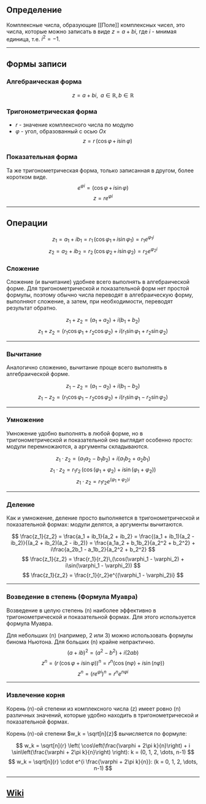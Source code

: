## Определение
Комплексные числа, образующие [[Поле]] комплексных чисел, это числа, которые можно записать в виде $z = a + bi$, где $i$ - мнимая единица, т.е. $i^2 = -1$.

---
## Формы записи
### Алгебраическая форма
$$
z = a + bi, \;\; a \in \mathbb{R}, \, b \in \mathbb{R}
$$
### Тригонометрическая форма
- $r$ - значение комплексного числа по модулю
- $\varphi$ - угол, образованный с осью $Ox$
$$
z = r\,(\cos \varphi \, + \, i\sin\varphi)
$$
### Показательная форма
Та же тригонометрическая форма, только записанная в другом, более коротком виде.
$$
e^{\varphi i} = (\cos \varphi \, + \, i\sin\varphi)
$$
$$
z = re^{\varphi i}
$$

---
## Операции

$$
z_1 = a_1 + ib_1 = r_1\,(\cos \varphi_1 \,+\, i \sin \varphi_1) = r_1e^{\varphi_1 i}
$$
$$
z_2 = a_2 + ib_2 = r_2\,(\cos \varphi_2 \,+\, i \sin \varphi_2) = r_2e^{\varphi_2 i}
$$

### Сложение
Сложение (и вычитание) удобнее всего выполнять в алгебраической форме. Для тригонометрической и показательной форм нет простой формулы, поэтому обычно числа переводят в алгебраическую форму, выполняют сложение, а затем, при необходимости, переводят результат обратно.


$$
z_1 + z_2 = (a_1 + a_2) + i(b_1 + b_2)
$$
$$
z_1 + z_2 = (r_1\cos\varphi_1 + r_2\cos\varphi_2) + i(r_1\sin\varphi_1 + r_2\sin\varphi_2)
$$

---

### Вычитание
Аналогично сложению, вычитание проще всего выполнять в алгебраической форме.


$$
z_1 - z_2 = (a_1 - a_2) + i(b_1 - b_2)
$$
$$
z_1 - z_2 = (r_1\cos\varphi_1 - r_2\cos\varphi_2) + i(r_1\sin\varphi_1 - r_2\sin\varphi_2)
$$

---

### Умножение
Умножение удобно выполнять в любой форме, но в тригонометрической и показательной оно выглядит особенно просто: модули перемножаются, а аргументы складываются.

$$
z_1 \cdot z_2 = (a_1a_2 - b_1b_2) + i(a_1b_2 + a_2b_1)
$$
$$
z_1 \cdot z_2 = r_1r_2\,(\cos(\varphi_1 + \varphi_2) + i\sin(\varphi_1 + \varphi_2))
$$
$$
z_1 \cdot z_2 = r_1r_2e^{(\varphi_1 + \varphi_2)i}
$$

---

### Деление
Как и умножение, деление просто выполняется в тригонометрической и показательной формах: модули делятся, а аргументы вычитаются.

$$
\frac{z_1}{z_2} = \frac{a_1 + ib_1}{a_2 + ib_2} = \frac{(a_1 + ib_1)(a_2 - ib_2)}{(a_2 + ib_2)(a_2 - ib_2)} = \frac{a_1a_2 + b_1b_2}{a_2^2 + b_2^2} + i\frac{a_2b_1 - a_1b_2}{a_2^2 + b_2^2}
$$
$$
\frac{z_1}{z_2} = \frac{r_1}{r_2}\,(\cos(\varphi_1 - \varphi_2) + i\sin(\varphi_1 - \varphi_2))
$$
$$
\frac{z_1}{z_2} = \frac{r_1}{r_2}e^{(\varphi_1 - \varphi_2)i}
$$

---

### Возведение в степень (Формула Муавра)
Возведение в целую степень \(n\) наиболее эффективно в тригонометрической и показательной формах. Для этого используется формула Муавра.

Для небольших \(n\) (например, 2 или 3) можно использовать формулы бинома Ньютона. Для больших \(n\) крайне непрактично.
$$
(a+ib)^2 = (a^2-b^2) + i(2ab)
$$$$
z^n = (r\,(\cos\varphi + i\sin\varphi))^n = r^n(\cos(n\varphi) + i\sin(n\varphi))
$$$$
z^n = (re^{\varphi i})^n = r^n e^{n\varphi i}
$$

---

### Извлечение корня
Корень \(n\)-ой степени из комплексного числа \(z\) имеет ровно \(n\) различных значений, которые удобно находить в тригонометрической и показательной формах.

Корень \(n\)-ой степени $w_k = \sqrt[n]{z}$ вычисляется по формуле:

$$
w_k = \sqrt[n]{r} \left( \cos\left(\frac{\varphi + 2\pi k}{n}\right) + i \sin\left(\frac{\varphi + 2\pi k}{n}\right) \right): k = (0, 1, 2, \dots, n-1)
$$
$$
w_k = \sqrt[n]{r} \cdot e^{i \frac{\varphi + 2\pi k}{n}}: (k = 0, 1, 2, \dots, n-1)
$$

---
## [Wiki](https://ru.wikipedia.org/wiki/Комплексное_число)